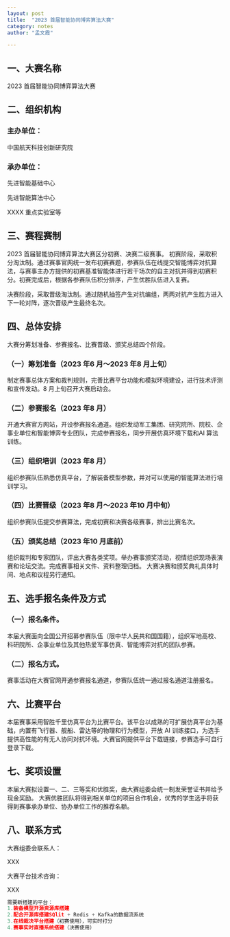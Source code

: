 ```yaml
---
layout: post
title:  "2023 首届智能协同博弈算法大赛"      
category: notes
author: "孟文霞"

---
```

## 一、大赛名称
2023 首届智能协同博弈算法大赛

## 二、组织机构
### 主办单位： 
中国航天科技创新研究院

### 承办单位：
先进智能基础中心

先进智能算法中心

XXXX 重点实验室等

## 三、赛程赛制
2023 首届智能协同博弈算法大赛区分初赛、决赛二级赛事。
初赛阶段，采取积分淘汰制。通过赛事官网统一发布初赛赛题，参赛队伍在线提交智能博弈对抗算法，与赛事主办方提供的初赛基准智能体进行若干场次的自主对抗并得到初赛积分。初赛完成后，根据各参赛队伍积分排序，产生优胜队伍进入复赛。

决赛阶段，采取晋级淘汰制。通过随机抽签产生对抗编组，两两对抗产生胜方进入下一轮对阵，逐次晋级产生最终名次。

## 四、总体安排
大赛分筹划准备、参赛报名、比赛晋级、颁奖总结四个阶段。
### （一）筹划准备（2023 年6 月～2023 年8 月上旬）
制定赛事总体方案和裁判规则，完善比赛平台功能和模拟环境建设，进行技术评测和宣传发动。8 月上旬召开大赛启动会。
### （二）参赛报名（2023 年8 月）
开通大赛官方网站，开设参赛报名通道。组织发动军工集团、研究院所、院校、企事业单位和智能博弈专业团队，完成参赛报名，同步开展仿真环境下载和AI 算法训练。
### （三）组织培训（2023 年8 月）
组织参赛队伍熟悉仿真平台，了解装备模型参数，并对可以使用的智能算法进行培训学习。
### （四）比赛晋级（2023 年8 月～2023 年10 月中旬）
组织参赛队伍提交参赛算法，完成初赛和决赛各级赛事，排出比赛名次。
### （五）颁奖总结（2023 年10 月底前）
组织裁判和专家团队，评出大赛各类奖项。举办赛事颁奖活动，视情组织现场表演赛和论坛交流。完成赛事相关文件、资料整理归档。
大赛决赛和颁奖典礼具体时间、地点和议程另行通知。

## 五、选手报名条件及方式
### （一）报名条件。
本届大赛面向全国公开招募参赛队伍（限中华人民共和国国籍），组织军地高校、科研院所、企事业单位及其他热爱军事仿真、智能博弈对抗的团队参赛。
### （二）报名方式。
赛事活动在大赛官网开通参赛报名通道，参赛队伍统一通过报名通道注册报名。

## 六、比赛平台
本届赛事采用智胜千里仿真平台为比赛平台。该平台以成熟的可扩展仿真平台为基础，内置有飞行器、舰船、雷达等的物理和行为模型，开放 AI 训练接口，为选手提供高性能的有无人协同对抗环境。大赛官网提供平台下载链接，参赛选手可自行登录下载。

## 七、奖项设置
本届大赛拟设置一、二、三等奖和优胜奖，由大赛组委会统一制发荣誉证书并给予现金奖励。
大赛优胜团队将得到相关单位的项目合作机会，优秀的学生选手将获得到赛事承办单位、协办单位工作的推荐名额。

## 八、联系方式
大赛组委会联系人：

XXX 

大赛平台技术咨询：

XXX

```python
需要新搭建的平台：
1.装备模型开源资源库搭建
2.配合开源库搭建SQlit + Redis + Kafka的数据流系统
3.在线裁决平台搭建（初赛使用），可实时打分
4.赛事实时直播系统搭建（决赛使用）
```